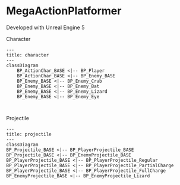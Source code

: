 # MegaActionPlatformer

Developed with Unreal Engine 5

Character

```mermaid
---
title: character
---
classDiagram
	BP_ActionChar_BASE <|-- BP_Player
	BP_ActionChar_BASE <|-- BP_Enemy_BASE
	BP_Enemy_BASE <|-- BP_Enemy_Crab
	BP_Enemy_BASE <|-- BP_Enemy_Bat
	BP_Enemy_BASE <|-- BP_Enemy_Lizard
	BP_Enemy_BASE <|-- BP_Enemy_Eye



```


Projectile

```mermaid
---
title: projectile
---
classDiagram
BP_Projectile_BASE <|-- BP_PlayerProjectile_BASE
BP_Projectile_BASE <|-- BP_EnemyProjectile_BASE
BP_PlayerProjectile_BASE <|-- BP_PlayerProjectile_Regular
BP_PlayerProjectile_BASE <|-- BP_PlayerProjectile_PartialCharge
BP_PlayerProjectile_BASE <|-- BP_PlayerProjectile_FullCharge
BP_EnemyProjectile_BASE <|-- BP_EnemyProjectile_Lizard
```

